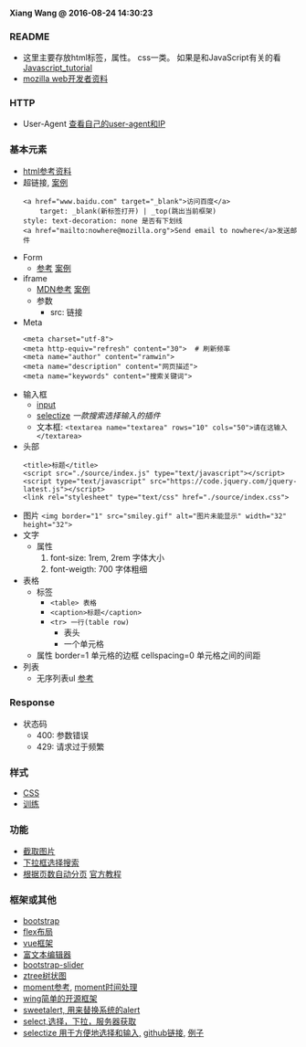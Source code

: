 #### Xiang Wang @ 2016-08-24 14:30:23

### README
* 这里主要存放html标签，属性。 css一类。 如果是和JavaScript有关的看[Javascript_tutorial](https://github.com/ramwin/javascript_tutorial.git/)
* [mozilla web开发者资料](https://developer.mozilla.org/zh-CN/docs/Web)


### HTTP
* User-Agent [查看自己的user-agent和IP](http://www.whoishostingthis.com/tools/user-agent/)


### 基本元素
* [html参考资料](https://developer.mozilla.org/zh-CN/docs/Web/HTML)
* 超链接, [案例](./a.html)
    ```
    <a href="www.baidu.com" target="_blank">访问百度</a>
        target: _blank(新标签打开) | _top(跳出当前框架)
    style: text-decoration: none 是否有下划线
    <a href="mailto:nowhere@mozilla.org">Send email to nowhere</a>发送邮件
    ```
* Form
    * [参考](./form.md) [案例](./form.html)
* iframe
    * [MDN参考](https://developer.mozilla.org/en-US/docs/Web/HTML/Element/iframe) [案例](./iframe.html)
    * 参数
        * src: 链接
* Meta
    ```
    <meta charset="utf-8">
    <meta http-equiv="refresh" content="30">  # 刷新频率
    <meta name="author" content="ramwin">
    <meta name="description" content="网页描述">
    <meta name="keywords" content="搜索关键词">
    ```
* 输入框
    * [input](./input.md)
    * [selectize](http://selectize.github.io/selectize.js/) *一款搜索选择输入的插件*
    * 文本框: `<textarea name="textarea" rows="10" cols="50">请在这输入</textarea>`
* 头部
    ```
    <title>标题</title>
    <script src="./source/index.js" type="text/javascript"></script>
    <script type="text/javascript" src="https://code.jquery.com/jquery-latest.js"></script>
    <link rel="stylesheet" type="text/css" href="./source/index.css">
    ```
* 图片
    `<img border="1" src="smiley.gif" alt="图片未能显示" width="32" height="32">`
* 文字
    * 属性
        1. font-size: 1rem, 2rem  字体大小
        2. font-weigth: 700 字体粗细
* 表格
    * 标签
        * `<table> 表格`
        * `<caption>标题</caption>`
        * `<tr> 一行(table row)`
            * <th> 表头
            * <td> 一个单元格
    * 属性
        border=1 单元格的边框
        cellspacing=0 单元格之间的间距
* 列表
    * 无序列表ul
        [参考](https://developer.mozilla.org/zh-CN/docs/Web/HTML/Element/ul)

### Response
* 状态码
    * 400: 参数错误
    * 429: 请求过于频繁


### 样式
* [CSS](./css/README.md)
* [训练](https://flukeout.github.io/)


### 功能
* [截取图片](./cropper图片截取.html)
* [下拉框选择搜索](./select搜索选择.html)
* [根据页数自动分页](./page分页.html) [官方教程](https://esimakin.github.io/twbs-pagination/)


### 框架或其他
* [bootstrap](./bootstrap/README.md)
* [flex布局](./flex/README.md)
* [vue框架](./vue/README.md)
* [富文本编辑器](./summernote网页编辑器.html)
* [bootstrap-slider](./bootstrap-slider.html)
* [ztree树状图](./ztree.html)
* [moment参考](./moment.md), [moment时间处理](./moment时间处理.html)
* [wing简单的开源框架](./wing.html)
* [sweetalert, 用来替换系统的alert](./sweetalert.html)
* [select,选择，下拉，服务器获取](./select2.md)
* [selectize 用于方便地选择和输入,](http://selectize.github.io/selectize.js/) [github链接,](https://github.com/selectize/selectize.js) [例子](./selectize.html)
